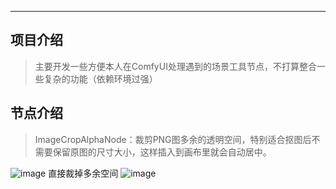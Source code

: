 - - -
## 项目介绍

> 主要开发一些方便本人在ComfyUI处理遇到的场景工具节点，不打算整合一些复杂的功能（依赖环境过强）

## 节点介绍

> ImageCropAlphaNode：裁剪PNG图多余的透明空间，特别适合抠图后不需要保留原图的尺寸大小，这样插入到画布里就会自动居中。

![image](https://github.com/user-attachments/assets/85b268cf-1857-415f-add5-ab9098d7beea)
直接裁掉多余空间
![image](https://github.com/user-attachments/assets/4e668eef-5af3-4e2f-8535-69a757a6d0e1)

